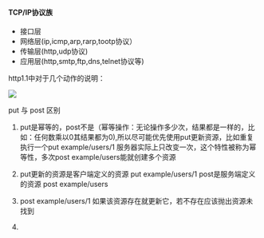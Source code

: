 #### TCP/IP协议族
* 接口层
* 网络层(ip,icmp,arp,rarp,tootp协议）
* 传输层(http,udp协议)
* 应用层(http,smtp,ftp,dns,telnet协议等)

http1.1中对于几个动作的说明：


![](https://pic1.zhimg.com/05947e8dbdf0ff4815191624efd38f20_r.png)

put 与 post 区别

1. put是幂等的，post不是（幂等操作：无论操作多少次，结果都是一样的，比如：任何数乘以0其结果都为0),所以尽可能优先使用put更新资源，比如重复执行一个put example/users/1 服务器实际上只改变一次，这个特性被称为幂等性，多次post example/users能就创建多个资源

2. put更新的资源是客户端定义的资源  put example/users/1   post是服务端定义的资源 post example/users

3. post example/users/1 如果该资源存在就更新它，若不存在应该抛出资源未找到

4. 

